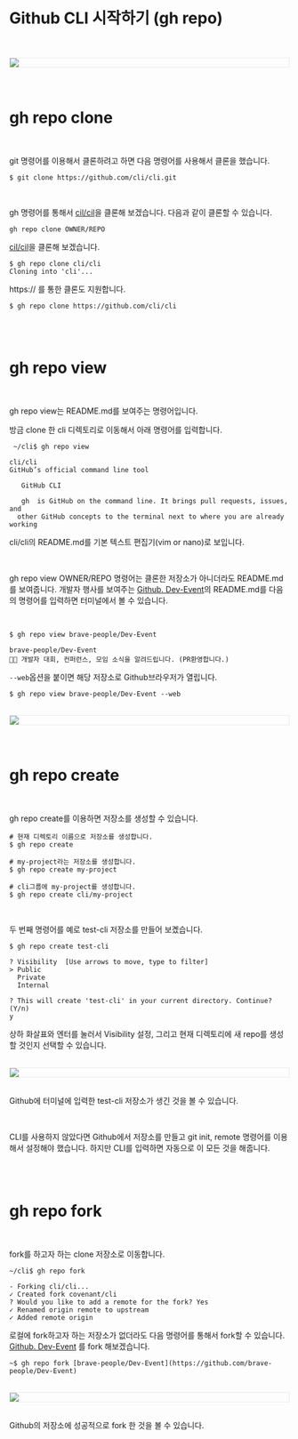# Github CLI 시작하기 (gh repo)

<br />
<br />
<img src="http://t1.daumcdn.net/thumb/R1024x0/?fname=https://github.com/KoEonYack/Tistory-Coveant/blob/master/Article/Github/Github_CLI_2/img/cover.png?raw=true" align="center" style="display: block; margin: 0px auto; display: block; height: auto; border:1px solid #eaeaea; padding: 0px;" width="" >
<br />
<br />

# gh repo clone

<br />


git 명령어를 이용해서 클론하려고 하면 다음 명령어를 사용해서 클론을 했습니다. 


```text
$ git clone https://github.com/cli/cli.git
```

<br />


gh 명령어를 통해서 [cil/cil]([https://github.com/cli/cli](https://github.com/cli/cli))을 클론해 보겠습니다. 다음과 같이 클론할 수 있습니다. 

```text
gh repo clone OWNER/REPO
```

[cil/cil]([https://github.com/cli/cli](https://github.com/cli/cli))을 클론해 보겠습니다.

```text
$ gh repo clone cli/cli
Cloning into 'cli'...
```

https:// 를 통한 클론도 지원합니다. 

```text
$ gh repo clone https://github.com/cli/cli
```

<br />
<br />


# gh repo view

<br />


gh repo view는 README.md를 보여주는 명령어입니다. 

방금 clone 한 cli 디렉토리로 이동해서 아래 명령어를 입력합니다. 

```text
 ~/cli$ gh repo view

cli/cli
GitHub’s official command line tool

   GitHub CLI

   gh  is GitHub on the command line. It brings pull requests, issues, and
  other GitHub concepts to the terminal next to where you are already working
```

cli/cli의 README.md를 기본 텍스트 편집기(vim or nano)로 보입니다. 

<br />


gh repo view OWNER/REPO 명령어는 클론한 저장소가 아니더라도 README.md를 보여줍니다. 개발자 행사를 보여주는 [Github. Dev-Event]([https://github.com/brave-people/Dev-Event](https://github.com/brave-people/Dev-Event))의 README.md를 다음의 명령어를 입력하면 터미널에서 볼 수 있습니다. 

<br />

```text
$ gh repo view brave-people/Dev-Event

brave-people/Dev-Event
🎉🎈 개발자 대회, 컨퍼런스, 모임 소식을 알려드립니다. (PR환영합니다.)
```

`--web`옵션을 붙이면 해당 저장소로 Github브라우저가 열립니다. 

```text
$ gh repo view brave-people/Dev-Event --web
```

<br />
<img src="http://t1.daumcdn.net/thumb/R1024x0/?fname=https://github.com/KoEonYack/Tistory-Coveant/blob/master/Article/Github/Github_CLI_2/img/github.png?raw=true" align="center" style="display: block; margin: 0px auto; display: block; height: auto; border:1px solid #eaeaea; padding: 0px;" width="" >
<br />
<br />

# gh repo create

<br />


gh repo create를 이용하면 저장소를 생성할 수 있습니다. 

```text
# 현재 디렉토리 이름으로 저장소를 생성합니다. 
$ gh repo create

# my-project라는 저장소를 생성합니다. 
$ gh repo create my-project

# cli그룹에 my-project를 생성합니다. 
$ gh repo create cli/my-project
```

<br />


두 번째 명령어를 예로 test-cli 저장소를 만들어 보곘습니다. 

```text
$ gh repo create test-cli

? Visibility  [Use arrows to move, type to filter]
> Public
  Private
  Internal

? This will create 'test-cli' in your current directory. Continue?  (Y/n)
y
```

상하 화살표와 엔터를 눌러서 Visibility 설정, 그리고 현재 디렉토리에 새 repo를 생성할 것인지 선택할 수 있습니다.

<br />
<img src="http://t1.daumcdn.net/thumb/R1024x0/?fname=https://github.com/KoEonYack/Tistory-Coveant/blob/master/Article/Github/Github_CLI_2/img/repo.png?raw=true" align="center" style="display: block; margin: 0px auto; display: block; height: auto; border:1px solid #eaeaea; padding: 0px;" width="" >
<br />


Github에 터미널에 입력한 test-cli 저장소가 생긴 것을 볼 수 있습니다. 

<br />


CLI를 사용하지 않았다면 Github에서 저장소를 만들고 git init, remote 명령어를 이용해서 설정해야 했습니다. 하지만 CLI를 입력하면 자동으로 이 모든 것을 해줍니다.


<br />
<br />

# gh repo fork

<br />


fork를 하고자 하는 clone 저장소로 이동합니다. 

```text
~/cli$ gh repo fork 

- Forking cli/cli...
✓ Created fork covenant/cli
? Would you like to add a remote for the fork? Yes
✓ Renamed origin remote to upstream
✓ Added remote origin
```

로컬에 fork하고자 하는 저장소가 없더라도 다음 명령어를 통해서 fork할 수 있습니다. [Github. Dev-Event]([https://github.com/brave-people/Dev-Event](https://github.com/brave-people/Dev-Event)) 를 fork 해보겠습니다. 

```text
~$ gh repo fork [brave-people/Dev-Event](https://github.com/brave-people/Dev-Event)
```

<br />
<img src="http://t1.daumcdn.net/thumb/R1024x0/?fname=https://github.com/KoEonYack/Tistory-Coveant/blob/master/Article/Github/Github_CLI_2/img/repo3.png?raw=true" align="center" style="display: block; margin: 0px auto; display: block; height: auto; border:1px solid #eaeaea; padding: 0px;" width="" >
<br />


Github의 저장소에 성공적으로 fork 한 것을 볼 수 있습니다. 

<br />
<br />
